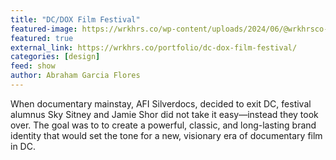 ```yaml
---
title: "DC/DOX Film Festival"
featured-image: https://wrkhrs.co/wp-content/uploads/2024/06/@wrkhrsco-dc-dox-collateral-posters-mockups-1536x1024.jpg
featured: true
external_link: https://wrkhrs.co/portfolio/dc-dox-film-festival/
categories: [design]
feed: show
author: Abraham Garcia Flores
---
```


When documentary mainstay, AFI Silverdocs, decided to exit DC, festival alumnus Sky Sitney and Jamie Shor did not take it easy—instead they took over. The goal was to to create a powerful, classic, and long-lasting brand identity that would set the tone for a new, visionary era of documentary film in DC.